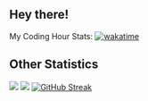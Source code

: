 ## Hey there! ##
My Coding Hour Stats: [![wakatime](https://wakatime.com/badge/user/4401c4b5-67d5-45a6-96a9-aa6b4f95a36d.svg)](https://wakatime.com/@4401c4b5-67d5-45a6-96a9-aa6b4f95a36d)
## Other Statistics
![](https://komarev.com/ghpvc/?username=Jeoml)
![](https://github-readme-stats.vercel.app/api?username=Jeoml&theme=buefy&show_icons=true)
[![GitHub Streak](https://streak-stats.demolab.com/?user=Jeoml)](https://git.io/streak-stats)


